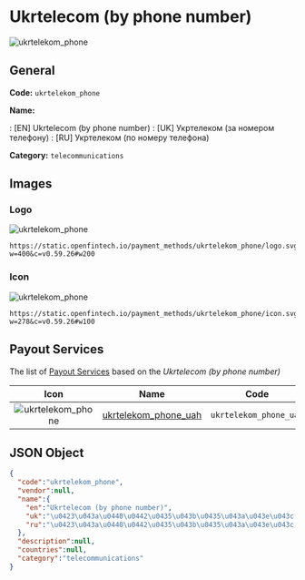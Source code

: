 
# Ukrtelecom (by phone number) 
![ukrtelekom_phone](https://static.openfintech.io/payment_methods/ukrtelekom_phone/logo.svg?w=400&c=v0.59.26#w200)  

## General 
**Code:** `ukrtelekom_phone` 
 
**Name:** 
 
:	[EN] Ukrtelecom (by phone number) 
:	[UK] Укртелеком (за номером телефону) 
:	[RU] Укртелеком (по номеру телефона) 
 
**Category:** `telecommunications` 
 

## Images 

### Logo 
![ukrtelekom_phone](https://static.openfintech.io/payment_methods/ukrtelekom_phone/logo.svg?w=400&c=v0.59.26#w200)  

```
https://static.openfintech.io/payment_methods/ukrtelekom_phone/logo.svg?w=400&c=v0.59.26#w200
```  

### Icon 
![ukrtelekom_phone](https://static.openfintech.io/payment_methods/ukrtelekom_phone/icon.svg?w=278&c=v0.59.26#w100)  

```
https://static.openfintech.io/payment_methods/ukrtelekom_phone/icon.svg?w=278&c=v0.59.26#w100
```  

## Payout Services 
 
The list of [Payout Services](/payout-services/) based on the _Ukrtelecom (by phone number)_ 

|Icon|Name|Code| 
|:---:|:---:|:---:| 
|![ukrtelekom_phone](https://static.openfintech.io/payout_methods/ukrtelekom_phone/icon.png?w=278&c=v0.59.26#w40) |[ukrtelekom_phone_uah](/payout-services/ukrtelekom_phone_uah/)|`ukrtelekom_phone_uah`| 
 

## JSON Object 

```json
{
  "code":"ukrtelekom_phone",
  "vendor":null,
  "name":{
    "en":"Ukrtelecom (by phone number)",
    "uk":"\u0423\u043a\u0440\u0442\u0435\u043b\u0435\u043a\u043e\u043c (\u0437\u0430 \u043d\u043e\u043c\u0435\u0440\u043e\u043c \u0442\u0435\u043b\u0435\u0444\u043e\u043d\u0443)",
    "ru":"\u0423\u043a\u0440\u0442\u0435\u043b\u0435\u043a\u043e\u043c (\u043f\u043e \u043d\u043e\u043c\u0435\u0440\u0443 \u0442\u0435\u043b\u0435\u0444\u043e\u043d\u0430)"
  },
  "description":null,
  "countries":null,
  "category":"telecommunications"
}
```  
